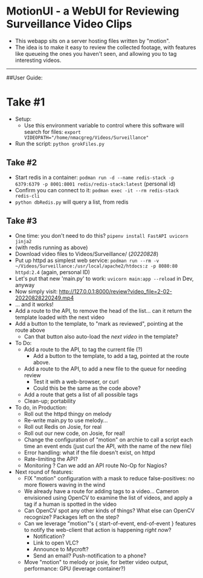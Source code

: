 # MotionUI - a WebUI for Reviewing Surveillance Video Clips

* This webapp sits on a server hosting files written by "motion". 
* The idea is to make it easy to review the collected footage, with features like queueing the ones you haven't seen, and allowing you to tag interesting videos. 

<hr>
##User Guide: 

# Take #1

* Setup: 
    * Use this environment variable to control where this software will search for files: `export VIDEOPATH="/home/nmacgreg/Videos/Surveillance"`
* Run the script: `python grokFiles.py`

## Take #2

* Start redis in a container: `podman run -d --name redis-stack -p 6379:6379 -p 8001:8001 redis/redis-stack:latest`  (personal id)
* Confirm you can connect to it: `podman exec -it --rm redis-stack redis-cli`
* `python dbRedis.py` will query a list, from redis

## Take #3

* One time: you don't need to do this? `pipenv install FastAPI uvicorn jinja2`
* (with redis running as above)
* Download video files to Videos/Surveillance/ (*20220828*)
* Put up httpd as simplest web service: `podman run --rm -v ~/Videos/Surveillance:/usr/local/apache2/htdocs:z -p 8080:80 httpd:2.4` (again, personal ID)
* Let's put that new 'main.py' to work:  `uvicorn main:app --reload` in Dev, anyway
* Now simply visit: http://127.0.0.1:8000/review?video_file=2-02-20220828220249.mp4
* ... and it works!
* Add a route to the API, to remove the head of the list... can it return the template loaded with the next video
* Add a button to the template, to "mark as reviewed", pointing at the route above
    * Can that button also auto-load the *next video* in the template?
* To Do: 
    * Add a route to the API, to tag the current file (?)
        * Add a button to the template, to add a tag, pointed at the route above. 
    * Add a route to the API, to add a new file to the queue for needing review
        * Test it with a web-browser, or curl
        * Could this be the same as the code above?
    * Add a route that gets a list of all possible tags
    * Clean-up; portability
* To do, in Production:
    * Roll out the httpd thingy on melody
    * Re-write main.py to use melody...
    * Roll out Redis on Josie, for real
    * Roll out our new code, on Josie, for real!
    * Change the configuration of "motion" on archie to call a script each time an event ends (just curl the API, with the name of the new file)
    * Error handling: what if the file doesn't exist, on httpd
    * Rate-limiting the API?
    * Monitoring ?  Can we add an API route No-Op for Nagios?
* Next round of features:
    * FIX "motion" configuration with a mask to reduce false-positives: no more flowers waving in the wind
    * We already have a route for adding tags to a video...  Cameron envisioned using OpenCV to examine the list of videos, and apply a tag if a human is spotted in the video
    * Can OpenCV spot any other kinds of things?  What else can OpenCV recognize?  Packages left on the step?
    * Can we leverage "motion"'s { start-of-event, end-of-event } features to notify the web-client that action is happening *right now*? 
        * Notification? 
        * Link to open VLC?
        * Announce to Mycroft? 
        * Send an email?  Push-notification to a phone?
    * Move "motion" to melody or josie, for better video output, performance: GPU (leverage container?)
